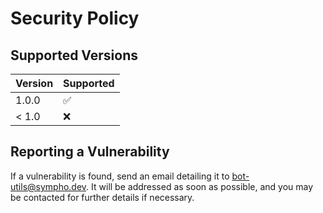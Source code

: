 # Security Policy

## Supported Versions

| Version | Supported          |
| ------- | ------------------ |
| 1.0.0   | :white_check_mark: |
| < 1.0   | :x:                |

## Reporting a Vulnerability

If a vulnerability is found, send an email detailing it to [bot-utils@sympho.dev](mailto:bot-utils@sympho.dev). It will be addressed as soon as possible, and you may be contacted for further details if necessary.
